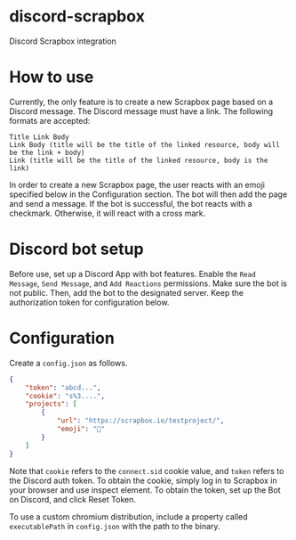 # discord-scrapbox
Discord Scrapbox integration

# How to use
Currently, the only feature is to create a new Scrapbox page based on a Discord message. The Discord message must have a link. The following formats are accepted:

```
Title Link Body
Link Body (title will be the title of the linked resource, body will be the link + body)
Link (title will be the title of the linked resource, body is the link)
```

In order to create a new Scrapbox page, the user reacts with an emoji specified below in the Configuration section. The bot will then add the page and send a message. If the bot is successful, the bot reacts with a checkmark. Otherwise, it will react with a cross mark.

# Discord bot setup
Before use, set up a Discord App with bot features. Enable the `Read Message`, `Send Message`, and `Add Reactions` permissions. Make sure the bot is not public. Then, add the bot to the designated server. Keep the authorization token for configuration below.

# Configuration
Create a `config.json` as follows.

```json
{
    "token": "abcd...",
    "cookie": "s%3....",
    "projects": [
        {
            "url": "https://scrapbox.io/testproject/",
            "emoji": "🔲"
        }
    ]
}
```

Note that `cookie` refers to the `connect.sid` cookie value, and `token` refers to the Discord auth token. To obtain the cookie, simply log in to Scrapbox in your browser and use inspect element. To obtain the token, set up the Bot on Discord, and click Reset Token.

To use a custom chromium distribution, include a property called `executablePath` in `config.json` with the path to the binary.
